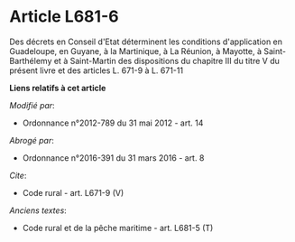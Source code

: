 # Article L681-6

Des décrets en Conseil d'Etat déterminent les conditions d'application en Guadeloupe, en Guyane, à la Martinique, à La
Réunion, à Mayotte, à Saint-Barthélemy et à Saint-Martin des dispositions du chapitre III du titre V du présent livre et des
articles L. 671-9 à L. 671-11

**Liens relatifs à cet article**

_Modifié par_:

  - Ordonnance n°2012-789 du 31 mai 2012 - art. 14

_Abrogé par_:

  - Ordonnance n°2016-391 du 31 mars 2016 - art. 8

_Cite_:

  - Code rural - art. L671-9 (V)

_Anciens textes_:

  - Code rural et de la pêche maritime - art. L681-5 (T)
